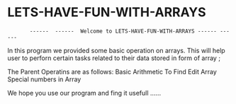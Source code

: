 # LETS-HAVE-FUN-WITH-ARRAYS
           ------  ------  Welcome to LETS-HAVE-FUN-WITH-ARRAYS ------ ------

In this program we provided some basic operation on arrays.
This will help user to perforn certain tasks related to their data stored in form of array ;

The Parent Operatins are as follows:
 Basic Arithmetic
 To Find
 Edit Array
 Special numbers in Array
 
We hope you use our program and fing it usefull ......
